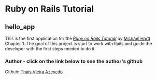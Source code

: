 # Ruby on Rails Tutorial

## hello_app

This is the first application for the
[*Ruby on Rails Tutorial*](https://www.railstutorial.org/)
by [Michael Hartl](https://www.michaelhartl.com/) Chapter 1. The goal of this project is start to work with Rails and guide the developer with the first steps needed to do it.


### Author - click on the link below to see the author's github    
Github: <a href="https://github.com/thsvr">Thaís Vieira Azevedo</a>



